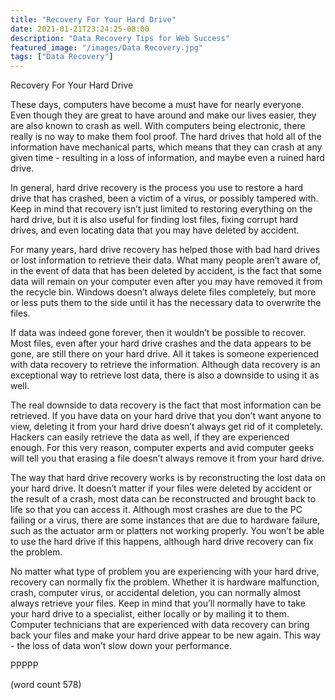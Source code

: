 ```yaml
---
title: "Recovery For Your Hard Drive"
date: 2021-01-21T23:24:25-08:00
description: "Data Recovery Tips for Web Success"
featured_image: "/images/Data Recovery.jpg"
tags: ["Data Recovery"]
---
```


Recovery For Your Hard Drive

These days, computers have become a must have for nearly everyone.  Even though they are great to have around and make our lives easier, they are also known to crash as well.  With computers being electronic, there really is no way to make them fool proof.  The hard drives that hold all of the information have mechanical parts, which means that they can crash at any given time - resulting in a loss of information, and maybe even a ruined hard drive.

In general, hard drive recovery is the process you use to restore a hard drive that has crashed, been a victim of a virus, or possibly tampered with.  Keep in mind that recovery isn’t just limited to restoring everything on the hard drive, but it is also useful for finding lost files, fixing corrupt hard drives, and even locating data that you may have deleted by accident.

For many years, hard drive recovery has helped those with bad hard drives or lost information to retrieve their data.  What many people aren’t aware of, in the event of data that has been deleted by accident, is the fact that some data will remain on your computer even after you may have removed it from the recycle bin.  Windows doesn’t always delete files completely, but more or less puts them to the side until it has the necessary data to overwrite the files.

If data was indeed gone forever, then it wouldn’t be possible to recover.  Most files, even after your hard drive crashes and the data appears to be gone, are still there on your hard drive.  All it takes is someone experienced with data recovery to retrieve the information.  Although data recovery is an exceptional way to retrieve lost data, there is also a downside to using it as well.

The real downside to data recovery is the fact that most information can be retrieved.  If you have data on your hard drive that you don’t want anyone to view, deleting it from your hard drive doesn’t always get rid of it completely.  Hackers can easily retrieve the data as well, if they are experienced enough.  For this very reason, computer experts and avid computer geeks will tell you that erasing a file doesn’t always remove it from your hard drive.

The way that hard drive recovery works is by reconstructing the lost data on your hard drive.  It doesn’t matter if your files were deleted by accident or the result of a crash, most data can be reconstructed and brought back to life so that you can access it.  Although most crashes are due to the PC failing or a virus, there are some instances that are due to hardware failure, such as the actuator arm or platters not working properly.  You won’t be able to use the hard drive if this happens, although hard drive recovery can fix the problem.

No matter what type of problem you are experiencing with your hard drive, recovery can normally fix the problem.   Whether it is hardware malfunction, crash, computer virus, or accidental deletion, you can normally almost always retrieve your files.  Keep in mind that you’ll normally have to take your hard drive to a specialist, either locally or by mailing it to them.  Computer technicians that are experienced with data recovery can bring back your files and make your hard drive appear to be new again.  This way - the loss of data won’t slow down your performance.

PPPPP

(word count 578)
